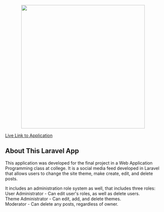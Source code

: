 <p align="center"><a href="https://laravel.com" target="_blank"><img src="https://raw.githubusercontent.com/laravel/art/master/logo-lockup/5%20SVG/2%20CMYK/1%20Full%20Color/laravel-logolockup-cmyk-red.svg" width="400"></a></p>

<a href="https://w0261360-laravel-smfeed.herokuapp.com/">Live Link to Application<a>

## About This Laravel App

This application was developed for the final project in a Web Application Programming class at college. It is a social media feed developed in Laravel that allows users to change the site theme, make create, edit, and delete posts. 

It includes an administration role system as well, that includes three roles: \
User Administrator - Can edit user's roles, as well as delete users.\
Theme Administrator - Can edit, add, and delete themes.\
Moderator - Can delete any posts, regardless of owner.


